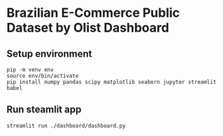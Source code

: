 # Brazilian E-Commerce Public Dataset by Olist Dashboard

## Setup environment
```
pip -m venv env
source env/bin/activate
pip install numpy pandas scipy matplotlib seaborn jupyter streamlit babel
```

## Run steamlit app
```
streamlit run ./dashboard/dashboard.py
```

